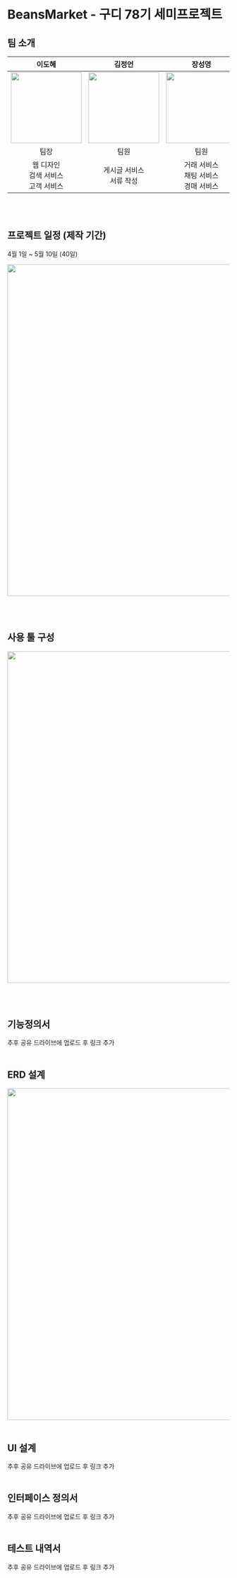 # BeansMarket - 구디 78기 세미프로젝트

## 팀 소개

|      이도혜       |          김정언         |       장성영         |         박준모        |
| :------------------------------------------------------------------------------: | :---------------------------------------------------------------------------------------------------------------------------------------------------: | :---------------------------------------------------------------------------------------------------------------------------------------------------------------------------------------------------: | :--------------------------------------------------------------------------------------------: |
|   <img width="160px" src="https://github.com/JangSeongYeong/BeansMarket/assets/109867833/512d0efb-ac18-4e78-a828-5684ecfc14f4" />    |                      <img width="160px" src="https://github.com/JangSeongYeong/BeansMarket/assets/109867833/512d0efb-ac18-4e78-a828-5684ecfc14f4" />    |                  <img width="160px" src="https://github.com/lee-seong-wook/MyLock/assets/130055880/cf67e022-41c2-45d4-94ab-dff07c089034"/>   |       <img width="160px" src="https://github.com/JangSeongYeong/BeansMarket/assets/109867833/512d0efb-ac18-4e78-a828-5684ecfc14f4"/>         |
| 팀장 | 팀원 | 팀원 | 팀원 |
|  웹 디자인 <br/> 검색 서비스<br/> 고객 서비스    |  게시글 서비스<br/>서류 작성    | 거래 서비스<br/>채팅 서비스<br/>경매 서비스  |  실수 변경    |

<br/><br/>

## 프로젝트 일정 (제작 기간)
<p>4월 1일 ~ 5월 10일 (40일)</p>
<img width="750px" src="https://github.com/JangSeongYeong/BeansMarket/assets/109867833/b55d5066-4ea6-45f7-b3ff-c735e1527788" />

<br/><br/>

## 사용 툴 구성
<img width="750px" src="https://github.com/JangSeongYeong/BeansMarket/assets/109867833/2e4e854e-c02e-474a-801a-d32341d3d9a1" />

<br/><br/>

## 기능정의서
추후 공유 드라이브에 업로드 후 링크 추가
<br/><br/>

## ERD 설계
<img width="750px" src="https://github.com/JangSeongYeong/BeansMarket/assets/109867833/350a91d0-93fc-4ba6-aff0-6a5cc3304fe4" />
<br/><br/>

## UI 설계
추후 공유 드라이브에 업로드 후 링크 추가
<br/><br/>

## 인터페이스 정의서
추후 공유 드라이브에 업로드 후 링크 추가
<br/><br/>

## 테스트 내역서
추후 공유 드라이브에 업로드 후 링크 추가
<br/><br/>
